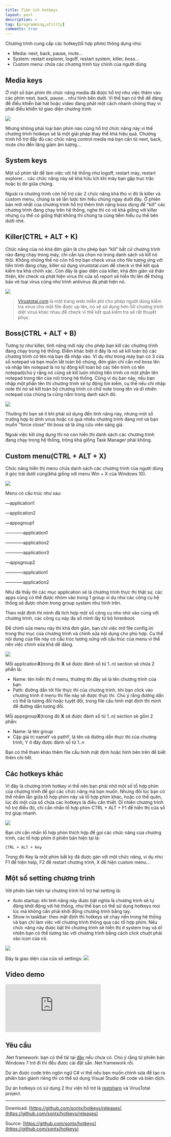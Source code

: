 ```yaml
---
title: Tiện ích hotkeys
layout: post
description: >
tag: [programming,utility]
comments: true
---
```

Chương trình cung cấp các hotkey(tổ hợp phím) thông dụng như:

* Media: next, back, pause, mute…
* System: restart explorer, logoff, restart system, killer, boss…
* Custom menu: chứa các chương trình tùy chỉnh của người dùng

Media keys
------

Ở một số bàn phím thì chức năng media đã được hổ trợ như việc thêm vào các phím next, back, pause… như hình bên dưới. Vì thế bạn có thể dể dàng để điều khiển bài hát hoặc video đang phát một cách nhanh chóng thay vì phải điều khiển từ giao diện chương trình.

![](https://3.bp.blogspot.com/-3pQT9alnkfQ/V0sfth1pJFI/AAAAAAAAOlM/DHRz6l1pAsMHD1FlLbftxGKBrgeFrd9kACKgB/s1600/e61gP.jpg)

Nhưng không phải loại bàn phím nào cũng hổ trợ chức năng này vì thế chương trình hotkeys sẽ là một giải pháp thay thế khá hiệu quả. Chương trình hổ trợ đầy đủ các chức năng control media mà bạn cần từ next, back, mute cho đến tăng giảm âm lượng…

System keys
------

Một số phím tắt để làm việc với hệ thống như logoff, restart máy, restart explorer… các chức năng này sẽ khá hữu ích khi máy bạn gặp trục trặc hoặc bị đơ giữa chừng.

Ngoài ra chương trình còn hổ trợ các 2 chức năng khá thú vị đó là killer và custom menu, chúng ta sẽ lần lược tìm hiểu chúng ngay dưới đây. Ở phiên bản mới nhất của chương trình hổ trợ thêm tính năng boss dùng để "kill" các chương trình đang chạy trên hệ thống, nghe thì có vẻ khá giống với killer nhưng cụ thể có giống thật không thì chúng ta cùng tiềm hiểu cụ thể bên dưới nhé.

Killer(CTRL + ALT + K)
---------

Chức năng của nó khá đơn giản là cho phép bạn “kill” bất cứ chương trình nào đang chạy trong máy, chỉ cần lựa chọn nó trong danh sách và kill nó thôi. Không những thế nó còn hổ trợ bạn check virus cho file tương ứng với tiến trình đang chạy, killer sử dụng virustotal.com để check vì thế kết quả kiểm tra khá chính xác. Còn đây là giao diện của killer, khá đơn giản và thân thiện, khi check và phát hiện virus thì cửa sổ report sẽ hiển thị lên để thông báo vê loại virus cũng như trình antivirus đã phát hiện nó.

![](https://1.bp.blogspot.com/-4m1Zw64AuWU/V0tBKYcKL0I/AAAAAAAAOoU/-qkG0K3srEM-iQqqnbe20pdLAQmPanP_ACKgB/s1600/Capture.PNG)

> [Virustotal.com](https://virustotal.com/) là một trang web miễn phí cho phép người dùng kiểm tra virus cho một file được up lên, nó sẽ sử dụng hơn 50 chương trình diệt virus khác nhau để check vì thế kết quả kiểm tra sẽ rất thuyết phục.

Boss(CTRL + ALT + B)
--------

Tương tự như killer, tính năng mới này cho phép bạn kill các chương trình đang chạy trong hệ thống. Điểm khác biệt ở đây là nó sẽ kill toàn bộ các chương trình có tên mà bạn đã nhập vào. Ví dụ như trong máy bạn có 3 cửa sổ notepad và bạn muốn tắt toàn bộ chúng, đơn giản chỉ cần mở boss lên và nhập tên notepad là nó tự động kill toàn bộ các tiến trình có tên notepad(chú ý rằng nó cũng sẽ kill luôn những tiến trình có một phần tên notepad trong tên của nó) trong hệ thống. Cũng ví dụ ban nảy, nếu bạn nhập một phần tên thì chương trình sẽ tự động tìm kiếm, cụ thể nếu chỉ nhập note thì nó sẽ kill toàn bộ chương trình có chữ note trong tên và dĩ nhiên notepad của chúng ta cũng nằm trong danh sách đó.

![](https://1.bp.blogspot.com/-Y4Up8-r0B0w/V0vwpBpsrGI/AAAAAAAAOo4/1yJqK-oPC3IxQJmWyKpYaVWR00BRCC9aQCLcB/s1600/Capture.PNG)

Thường thì bạn sẽ ít khi phải sử dụng đến tính năng này, nhưng một số trường hợp bị dính virus hoặc có quá nhiều chương trình đang mở và bạn muốn "force close" thì boss sẽ là ứng cửu viên sáng giá.

Ngoài việc kill ứng dụng thì nó còn hiển thị danh sách các chương trình đang chạy trong hệ thống, trông khá giống Task Manager phải không.

Custom menu(CTRL + ALT + X)
-----------

Chức năng hiển thị menu chứa danh sách các chương trình của người dùng ở góc trái dưới cùng(khá giống với menu Win + X của Windows 10).

![](https://2.bp.blogspot.com/-iNp-7EOZI5M/V0smac9KbyI/AAAAAAAAOmQ/p-qCjIaLXVEyJy2AiqURA9Gv4tjAnXnhQCKgB/s1600/Untitled.png)

Menu có cấu trúc như sau:

—application1

—application2

—appsgroup1

————application1

————application2

————application3

—appsgroup2

————application1

————application2

Như đã thấy thì các mục application sẽ là chương trình thực thi thật sự, các apps cũng có thể được nhóm vào trong 1 group ví dụ như các công cụ hệ thống sẽ được nhóm trong group system như hình trên.

Theo mặt định thì mình đã tích hợp một số công cụ nho nhỏ vào cùng với chương trình, các công cụ này đa số mình lấy từ bộ hirenboot.

Để chỉnh sửa menu này thì khá đơn giản, bạn chỉ việc mở file config.ini trong thư mục của chương trình và chỉnh sửa nội dung cho phù hợp. Cụ thể nội dung của file này có cấu trúc tương xứng với cấu trúc của menu vì thế nên việc chỉnh sửa khá dể dàng.

![](https://4.bp.blogspot.com/-8_PR94xstUs/V0snmpff7OI/AAAAAAAAOmk/sSdpkM29n642XMZKrSHGZ3sDeMjd67u6wCKgB/s1600/Capture.PNG)

Mỗi application**X**(trong đó **X** sẽ được đánh số từ 1..n) section sẽ chứa 2 phần là:

* Name: tên hiển thị ở menu, thường thì đây sẽ là tên chương trình của bạn.
* Path: đường dẩn tới file thực thi của chương trình, khi bạn click vào chương trình ở menu thì file này sẽ được thực thi. Chú ý rằng đường dẩn có thể là tương đối hoặc tuyệt đối, trong file cấu hình mặt định thì mình để đường dẩn tương đối.

Mỗi appsgroup**X**(trong đó **X** sẽ được đánh số từ 1..n) section sẽ gồm 2 phần:

* Name: là tên group
* Cặp giá trị nameY và pathY, là tên và đường dẩn thực thi của chương trình, Y ở đây được đánh số từ 1..n

Bạn có thể tham khảo thêm file cấu hình mặt định hoặc hình bên trên để biết thêm chi tiết.

Các hotkeys khác
---------

Vì đây là chương trình hotkey vì thế nên bạn phải nhớ một số tổ hợp phím của chương trình để gọi các chức năng mà bạn muốn. Nhưng đôi lúc bạn có thể nhầm lẩn giữa tổ hợp phím này và tổ hợp phím khác, hoặc có thể quên, lúc đó một cửa sổ chứa các hotkeys là điều cần thiết. Dĩ nhiên chương trình hổ trợ điều đó, chỉ cần nhấn tổ hợp phím CTRL + ALT + F1 để hiển thị cửa sổ trợ giúp nhanh.

![](https://2.bp.blogspot.com/-MnX05JLlnKg/V0vsIogr8oI/AAAAAAAAOos/xC-FwFQpn1AQRT07lNZZVIQNAe5K0YzBACLcB/s1600/Capture.PNG)

Bạn chỉ cần nhấn tổ hợp phím thích hợp để gọi các chức năng của chương trình, các tổ hợp phím ở phiên bản hiện tại là:

```
CTRL + ALT + Key
```

Trong đó Key là một phím bất kỳ đã được gán với một chức năng, ví dụ như F1 để hiện help, F2 để restart chương trình, X để hiện custom menu…

Một số setting chương trình
-----------

Với phiên bản hiện tại chương trình hổ trợ hai setting là:

* Auto startup: khi tính năng này được bật nghĩa là chương trình sẽ tự động khởi động với hệ thống, như thế bạn có thể sử dụng hotkeys mọi lúc mà không cần phải khởi động chương trình bằng tay.
* Show in taskbar: theo mặt định thì hotkeys sẽ chạy nền trong hệ thống và bạn chỉ làm việc với chương trình thông qua các tổ hợp phím. Nếu chức năng này được bật thì chương trình sẽ hiển thị ở system tray và dĩ nhiên bạn có thể tương tác với chương trình bằng cách click chuột phải vào icon của nó.

![](https://3.bp.blogspot.com/-mevqCRfvkLU/V0ssyzsNnMI/AAAAAAAAOnU/FDMxgDIdRH420LdFEz7DfbewpY9Ki9euwCKgB/s0/Untitled.png)

Đây là giao diện của cửa sổ settings:
![](https://4.bp.blogspot.com/-rl3TTDEpg2M/V0tAiZN-m6I/AAAAAAAAOoA/PMiuntOyVU8iQa47lihUhVwV78CN1GatwCKgB/s0/Capture.PNG)

Video demo
-----

<div class="video-wrapper">
  <iframe src="http://www.youtube.com/embed/1BwKOOlu49Y" frameborder="0" allowfullscreen></iframe>
</div>

Yêu cầu
-----
.Net framework: bạn có thể tải tại [đây](https://www.microsoft.com/en-us/download/details.aspx?id=17718) nếu chưa có. Chú ý rằng từ phiên bản Windows 7 trở đi thì đều được cài đặt sẵn .Net framework rồi.

Dự án được code trên ngôn ngữ C# vì thế nếu bạn muốn chỉnh sửa để tạo ra phiên bản giành riêng thì có thể sử dụng Visual Studio để code và biên dịch.

Dự án hotkeys có sử dụng 2 thư viện hổ trợ là [restsharp](http://restsharp.org/) và VirusTotal project.

* * *

Download: [https://github.com/sontx/hotkeys/releases](https://github.com/sontx/hotkeys/releases)

Source: [https://github.com/sontx/hotkeys](https://github.com/sontx/hotkeys)